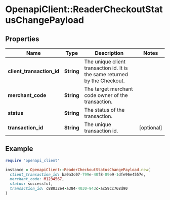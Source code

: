 # OpenapiClient::ReaderCheckoutStatusChangePayload

## Properties

| Name | Type | Description | Notes |
| ---- | ---- | ----------- | ----- |
| **client_transaction_id** | **String** | The unique client transaction id. It is the same returned by the Checkout. |  |
| **merchant_code** | **String** | The target merchant code owner of the transaction. |  |
| **status** | **String** | The status of the transaction. |  |
| **transaction_id** | **String** | The unique transaction id. | [optional] |

## Example

```ruby
require 'openapi_client'

instance = OpenapiClient::ReaderCheckoutStatusChangePayload.new(
  client_transaction_id: ba0a3c07-799e-40f8-89e9-1dfe96e4557e,
  merchant_code: M1234567,
  status: successful,
  transaction_id: c88032e4-a384-4030-943c-ac59cc768d90
)
```

